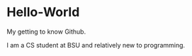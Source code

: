 # Hello-World
My getting to know Github.

I am a CS student at BSU and relatively new to programming. 
